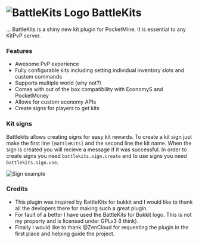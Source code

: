 ![BattleKits Logo](http://dl.dropboxusercontent.com/s/ne3a0iiccrxqw4e/battlekits.png.-m1.png)  BattleKits
==========
...
BattleKits is a shiny new kit plugin for PocketMine. It is essential to any KitPvP server. 

### Features
* Awesome PvP experience
* Fully configurable kits including setting individual inventory slots and custom commands
* Supports multiple world (why not?)
* Comes with out of the box compatibility with EconomyS and PocketMoney
* Allows for custom economy APIs
* Create signs for players to get kits

### Kit signs
Battlekits allows creating signs for easy kit rewards. To create a kit sign just make the first line ```[BattleKits]``` and the second line the kit name. When the sign is created you will recieve a message if it was successful. In order to create signs you need ```battlekits.sign.create``` and to use signs you need ```battlekits.sign.use```. 

![Sign example](http://dl.dropboxusercontent.com/s/6t36t3t02rqkwly/kI4vj.png)

### Credits
* This plugin was inspired by BattleKits for bukkit and I would like to thank all the devlopers there for making such a great plugin.
* For fault of a better I have used the BattleKits for Bukkit logo. This is not my property and is licensed under GPLv3 (I think).
* Finally I would like to thank @ZenCloud for requesting the plugin in the first place and helping guide the project.

